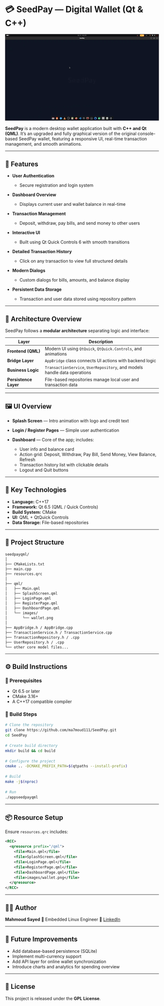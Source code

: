 # 💳 SeedPay — Digital Wallet (Qt & C++)

![](demo/seedpay.gif)

**SeedPay** is a modern desktop wallet application built with **C++ and Qt (QML)**.
It’s an upgraded and fully graphical version of the original console-based SeedPay wallet, featuring a responsive UI, real-time transaction management, and smooth animations.

---

## 🚀 Features

* **User Authentication**

  * Secure registration and login system
* **Dashboard Overview**

  * Displays current user and wallet balance in real-time
* **Transaction Management**

  * Deposit, withdraw, pay bills, and send money to other users
* **Interactive UI**

  * Built using Qt Quick Controls 6 with smooth transitions
* **Detailed Transaction History**

  * Click on any transaction to view full structured details
* **Modern Dialogs**

  * Custom dialogs for bills, amounts, and balance display
* **Persistent Data Storage**

  * Transaction and user data stored using repository pattern

---

## 🧩 Architecture Overview

SeedPay follows a **modular architecture** separating logic and interface:

| Layer                 | Description                                                               |
| --------------------- | ------------------------------------------------------------------------- |
| **Frontend (QML)**    | Modern UI using `QtQuick`, `QtQuick.Controls`, and animations             |
| **Bridge Layer**      | `AppBridge` class connects UI actions with backend logic                  |
| **Business Logic**    | `TransactionService`, `UserRepository`, and models handle data operations |
| **Persistence Layer** | File-based repositories manage local user and transaction data            |

---

## 🖼️ UI Overview

* **Splash Screen** — Intro animation with logo and credit text
* **Login / Register Pages** — Simple user authentication
* **Dashboard** — Core of the app; includes:

  * User info and balance card
  * Action grid: Deposit, Withdraw, Pay Bill, Send Money, View Balance, Refresh
  * Transaction history list with clickable details
  * Logout and Quit buttons

---

## 🧠 Key Technologies

* **Language:** C++17
* **Framework:** Qt 6.5 (QML / Quick Controls)
* **Build System:** CMake
* **UI:** QML + QtQuick Controls
* **Data Storage:** File-based repositories

---

## 📂 Project Structure

```
seedpayqml/
│
├── CMakeLists.txt
├── main.cpp
├── resources.qrc
│
├── qml/
│   ├── Main.qml
│   ├── SplashScreen.qml
│   ├── LoginPage.qml
│   ├── RegisterPage.qml
│   ├── DashboardPage.qml
│   └── images/
│       └── wallet.png
│
├── AppBridge.h / AppBridge.cpp
├── TransactionService.h / TransactionService.cpp
├── TransactionRepository.h / .cpp
├── UserRepository.h / .cpp
└── other core model files...
```

---

## ⚙️ Build Instructions

### 🧾 Prerequisites

* Qt 6.5 or later
* CMake 3.16+
* A C++17 compatible compiler

### 🔧 Build Steps

```bash
# Clone the repository
git clone https://github.com/ma7moud111/SeedPay.git
cd SeedPay

# Create build directory
mkdir build && cd build

# Configure the project
cmake .. -DCMAKE_PREFIX_PATH=$(qtpaths --install-prefix)

# Build
make -j$(nproc)

# Run
./appseedpayqml
```

---

## 📦 Resource Setup

Ensure `resources.qrc` includes:

```xml
<RCC>
  <qresource prefix="/qml">
    <file>Main.qml</file>
    <file>SplashScreen.qml</file>
    <file>LoginPage.qml</file>
    <file>RegisterPage.qml</file>
    <file>DashboardPage.qml</file>
    <file>images/wallet.png</file>
  </qresource>
</RCC>
```

---

## 🧑‍💻 Author

**Mahmoud Sayed**
💼 Embedded Linux Engineer
🔗 [LinkedIn](https://www.linkedin.com/in/mahmoud-sayed-782857274/)

---

## 🏁 Future Improvements

* Add database-based persistence (SQLite)
* Implement multi-currency support
* Add API layer for online wallet synchronization
* Introduce charts and analytics for spending overview

---

## 📝 License

This project is released under the **GPL License**.

